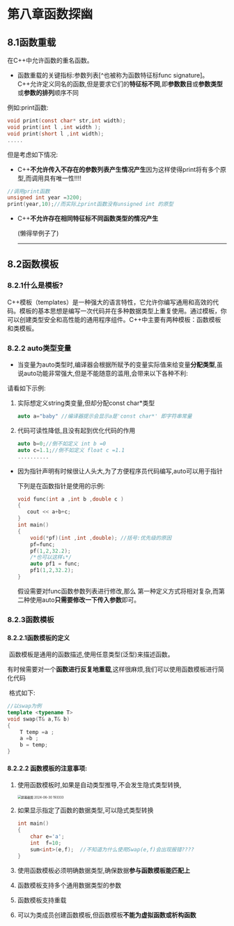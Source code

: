 # 第八章函数探幽





## 8.1函数重载

在C++中允许函数的重名函数。

- 函数重载的关键指标:参数列表[^也被称为函数特征标func signature]。 C++允许定义同名的函数,但是要求它们的**特征标不同**,即**参数数目**或**参数类型**或**参数的排列**顺序不同

 例如:print函数:

```C
void print(const char* str,int width);
void print(int l ,int width );
void print(short l ,int width);
.....
```

  但是考虑如下情况:

- C++**不允许传入不存在的参数列表产生情况产生**因为这样使得print将有多个原型,而调用具有唯一性!!!!

```c
//调用print函数
unsigned int year =3200;
print(year,10);//而实际上print函数没有unsigned int 的原型
```

- C++**不允许存在相同特征标不同函数类型的情况产生**

  (懒得举例子了)

  

  ---

  

## 8.2函数模板

###       8.2.1什么是模板?

   C++模板（templates）是一种强大的语言特性，它允许你编写通用和高效的代码。模板的基本思想是编写一次代码并在多种数据类型上重复使用。通过模板，你可以创建类型安全和高性能的通用程序组件。C++中主要有两种模板：函数模板和类模板。



###      8.2.2 auto类型变量

- 当变量为auto类型时,编译器会根据所赋予的变量实际值来给变量**分配类型**,虽说auto功能非常强大,但是不能随意的滥用,会带来以下各种不利:

请看如下示例:

1. 实际想定义string类变量,但却分配const char*类型 

   ```c++
   auto a="baby" //编译器提示会显示a是'const char*' 即字符串常量
   ```

2. 代码可读性降低,且没有起到优化代码的作用

   ```c++
   auto b=0;//倒不如定义 int b =0
   auto c=1.1;//倒不如定义 float c =1.1
   ..........
   ```



- 因为指针声明有时候很让人头大,为了方便程序员代码编写,auto可以用于指针

  下列是在函数指针是使用的示例:

  ```c++
  void func(int a ,int b ,double c )
  {
     cout << a+b+c;
  }
  int main()
  {
      void(*pf)(int ,int ,double); //括号:优先级的原因
      pf=func;
      pf(1,2,32.2);
      /*也可以这样↓*/
      auto pf1 = func;
      pf1(1,2,32.2);
  }
  ```

  假设需要对func函数参数列表进行修改,那么 第一种定义方式将相对复杂,而第二种使用auto**只需要修改一下传入参数**即可。

### 8.2.3函数模板

####             8.2.2.1函数模板的定义

​       函数模板是通用的函数描述,使用任意类型(泛型)来描述函数。

​       有时候需要对一个**函数进行反复地重载**,这样很麻烦,我们可以使用函数模板进行简化代码

​       格式如下:

```c++
//以swap为例
template <typename T>
void swap(T& a,T& b)
{
    T temp =a ;
    a =b ;
    b = temp;
}
```

####           8.2.2.2 函数模板的注意事项:

   1. 使用函数模板时,如果是自动类型推导,不会发生隐式类型转换,

      

      <img src="C:\Users\32939\Desktop\github_repo\Cpp_primer_notes\第八章函数探幽\屏幕截图 2024-06-30 193333.png" alt="屏幕截图 2024-06-30 193333" style="zoom: 50%;" />

   2. 如果显示指定了函数的数据类型,可以隐式类型转换   

      ```c++
      int main()
      {
          char e='a';
          int  f=10;
          sum<int>(e,f);  //不知道为什么使用Swap(e,f)会出现报错????
      }
      ```

3. 使用函数模板必须明确数据类型,确保数据**参与函数模板能匹配上**
4.  函数模板支持多个通用数据类型的参数
5. 函数模板支持重载
6. 可以为类成员创建函数模板,但函数模板**不能为虚拟函数或析构函数**